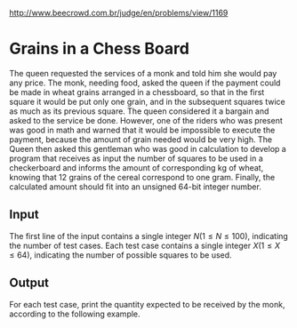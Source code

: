 http://www.beecrowd.com.br/judge/en/problems/view/1169

# Grains in a Chess Board

The queen requested the services of a monk and told him she would pay any
price. The monk, needing food, asked the queen if the payment could be made in
wheat grains arranged in a chessboard, so that in the first square it would be
put only one grain, and in the subsequent squares twice as much as its
previous square. The queen considered it a bargain and asked to the service be
done. However, one of the riders who was present was good in math and warned
that it would be impossible to execute the payment, because the amount of
grain needed would be very high. The Queen then asked this gentleman who was
good in calculation to develop a program that receives as input the number of
squares to be used in a checkerboard and informs the amount of corresponding
kg of wheat, knowing that 12 grains of the cereal correspond to one gram.
Finally, the calculated amount should fit into an unsigned 64-bit integer
number.

## Input

The first line of the input contains a single integer $N (1 \leq N \leq 100)$,
indicating the number of test cases. Each test case contains a single integer
$X (1 \leq X \leq 64)$, indicating the number of possible squares to be used.

## Output

For each test case, print the quantity expected to be received by the monk,
according to the following example.

